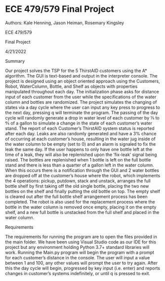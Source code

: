 # ECE 479/579 Final Project
  
  Authors: Kale Henning, Jason Heiman, Rosemary Kingsley
  
  ECE 479/579

  Final Project

  4/21/2022

Summary

Our project solves the TSP for the 5 ThirstAID customers using the A* algorithm. The GUI is text-based and output in the interpreter console. The project is designed using an object oriented approach using the Customers, Robot, WaterColumn, Bottle, and Shelf as objects with properties manipulated throughout each day. The initialization phase asks for distance input of each customer from the user while the specifications of the water column and bottles are randomized. The project simulates the changing of states via a day cycle where the user can input any key press to progress to the next day, pressing q will terminate the program. The passing of the day cycle will randomly generate a drop in water level of each customer by ⅕ to ⅘ of a gallon to simulate a change in the state of each customer’s water stand. The report of each Customer’s ThirstAID system status is reported after each day. Leaks are also randomly generated and have a 3% chance of occurring at each customer’s house, resulting in the water jug inside of the water column to be empty (set to 0) and an alarm is signaled to fix the leak the same day. If the user happens to only have one bottle left at the time of a leak, they will also be replenished upon the ‘fix-leak’ signal being raised. The bottles are replenished when 1 bottle is left on the full bottle stand and there is less than a quarter of a gallon left in the water column. When this occurs there is a notification through the GUI and 2 water bottles are dropped off at the customer’s house where the robot, which implements the 4 operations: pickup, putdown, stack and unstack,  arranges the full bottle shelf by first taking off the old single bottle, placing the two new bottles on the shelf and finally putting the old bottle on top. The empty shelf is cleared out after the full bottle shelf arrangement process has been completed. The robot is also used for the replacement process where the bottle in the water column is removed once empty, placing it on the empty shelf, and a new full bottle is unstacked from the full shelf and placed in the water column.

Requirements

The requirements for running the program are to open the files provided in the main folder. We have been using Visual Studio code as our IDE for this project but any environment holding Python 3.7+ standard libraries will work. Running the Main.py program will begin the program with a prompt for each customer’s distance in the console. The user will input a value between 1 and 100, any other values will prompt the user to try again. After this the day cycle will begin, progressed by key input (i.e. enter) and reports changes in customer’s systems indefinitely, or until q is pressed to exit.

